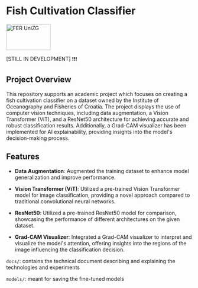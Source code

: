 # Fish Cultivation Classifier
<img alt="FER UniZG" src="https://github.com/rejsafranko/Fish-Image-Classification/blob/main/icon.jpg" height="70" width="120">

[STILL IN DEVELOPMENT] ❗❗❗

## Project Overview
This repository supports an academic project which focuses on creating a fish cultivation classifier on a dataset owned by the Institute of Oceanography and Fisheries of Croatia. The project displays the use of computer vision techniques, including data augmentation, a Vision Transformer (ViT), and a ResNet50 architecture for achieving accurate and robust classification results. Additionally, a Grad-CAM visualizer has been implemented for AI explainability, providing insights into the model's decision-making process.

## Features
- **Data Augmentation**: Augmented the training dataset to enhance model generalization and improve performance.

- **Vision Transformer (ViT)**: Utilized a pre-trained Vision Transformer model for image classification, providing a novel approach compared to traditional convolutional neural networks.

- **ResNet50**: Utilized a pre-trained ResNet50 model for comparison, showcasing the performance of different architectures on the given dataset.

- **Grad-CAM Visualizer**: Integrated a Grad-CAM visualizer to interpret and visualize the model's attention, offering insights into the regions of the image influencing the classification decision.

```docs/```: contains the technical document describing and explaining the technologies and experiments

```models/```: meant for saving the fine-tuned models
